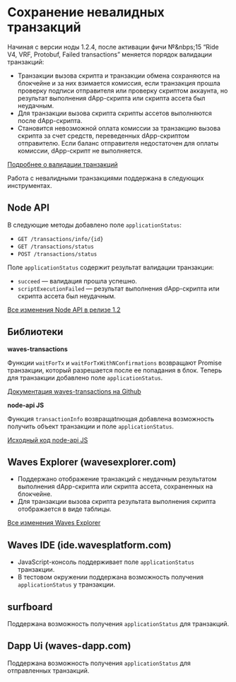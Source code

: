 # Сохранение невалидных транзакций

Начиная с версии ноды 1.2.4, после активации фичи №&nbps;15 “Ride V4, VRF, Protobuf, Failed transactions” меняется порядок валидации транзакций:

* Транзакции вызова скрипта и транзакции обмена сохраняются на блокчейне и за них взимается комиссия, если транзакция прошла проверку подписи отправителя или проверку скриптом аккаунта, но результат выполнения dApp-скрипта или скрипта ассета был неудачным.
* Для транзакции вызова скрипта скрипты ассетов выполняются после dApp-скрипта.
* Становится невозможной оплата комиссии за транзакцию вызова скрипта за счет средств, переведенных dApp-скриптом отправителю. Если баланс отправителя недостаточен для оплаты комиссии, dApp-скрипт не выполняется.

[Подробнее о валидации транзакций](/ru/blockchain/transaction/transaction-validation)

Работа с невалидными транзакциями поддержана в следующих инструментах.

## Node API

В следующие методы добавлено поле `applicationStatus`:

   * `GET /transactions/info/{id}`
   * `GET /transactions/status`
   * `POST /transactions/status`

Поле `applicationStatus` содержит результат валидации транзакции:
* `succeed` — валидация прошла успешно.
* `scriptExecutionFailed` — результат выполнения dApp-скрипта или скрипта ассета был неудачным.

[Все изменения Node API в релизе 1.2](/ru/keep-in-touch/release-notes/#обновление-node-api)

## Библиотеки

**waves-transactions**

Функции `waitForTx` и `waitForTxWithNConfirmations` возвращают Promise транзакции, который разрешается после ее попадания в блок. Теперь для транзакции добавлено поле `applicationStatus`.

[Документация waves-transactions на Github](https://wavesplatform.github.io/waves-transactions/)

**node-api JS**

Функция `transactionInfo` возвращаtnющая  добавлена возможность получить объект транзакции и поле `applicationStatus`.

[Исходный код node-api JS](https://github.com/wavesplatform/node-api-js/)

## Waves Explorer (wavesexplorer.com)

* Поддержaно отображение транзакций с неудачным результатом выполнения dApp-скрипта или скрипта ассета, сохраненных на блокчейне.
* Для транзакции вызова скрипта результата выполнения скрипта отображается в виде таблицы.

[Все изменения Waves Explorer](/ru/keep-in-touch/release-notes/#изменения-в-waves-explorer)

## Waves IDE (ide.wavesplatform.com)

* JavaScript-консоль поддерживает поле `applicationStatus` транзакции.
* В тестовом окружении поддержана возможность получения `applicationStatus` у транзакции.

## surfboard

Поддержана возможность получения `applicationStatus` для транзакций.

## Dapp Ui (waves-dapp.com)

Поддержана возможность получения `applicationStatus` для отправленных транзакций.
